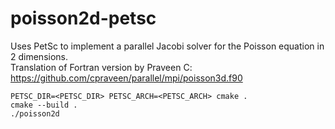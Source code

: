 # poisson2d-petsc
Uses PetSc to implement a parallel Jacobi solver for the Poisson equation in 2 dimensions.  
Translation of Fortran version by Praveen C: https://github.com/cpraveen/parallel/mpi/poisson3d.f90

```
PETSC_DIR=<PETSC_DIR> PETSC_ARCH=<PETSC_ARCH> cmake .
cmake --build .
./poisson2d
```
